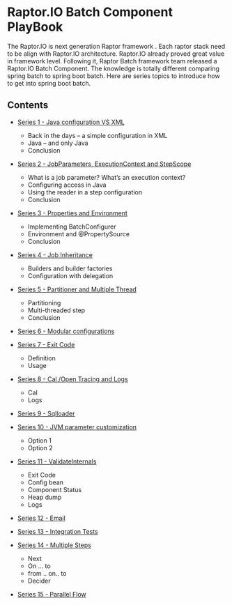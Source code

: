 # Raptor.IO Batch Component PlayBook
The Raptor.IO is next generation Raptor framework . Each raptor stack need to be align with Raptor.IO architecture. Raptor.IO already proved great value in framework level. Following it, Raptor Batch framework team released a Raptor.IO Batch Component.  The knowledge is totally different comparing spring batch to spring boot batch. Here are series topics to introduce how to get into spring boot batch.

## Contents
* <a href="/Series 1 - Java configuration VS XML.md">Series 1 - Java configuration VS XML</a>
  * Back in the days – a simple configuration in XML
  * Java – and only Java
  * Conclusion
  
* <a href="/Series 2 - JobParameters, ExecutionContext and StepScope.md">Series 2 - JobParameters, ExecutionContext and StepScope</a> 
  * What is a job parameter? What’s an execution context?
  * Configuring access in Java
  * Using the reader in a step configuration
  * Conclusion
   
* <a href="/Series 3 - Properties and Environment.md">Series 3 - Properties and Environment</a>
  * Implementing BatchConfigurer
  * Environment and @PropertySource
  * Conclusion
  
* <a href="/Series 4 - Job Inheritance.md">Series 4 - Job Inheritance</a>
  * Builders and builder factories
  * Configuration with delegation
  
* <a href="/Series 5 - Partitioner and Multiple Thread.md">Series 5 - Partitioner and Multiple Thread</a>
  * Partitioning
  * Multi-threaded step
  * Conclusion
  
* <a href="/Series 6 - Modular configurations.md">Series 6 - Modular configurations</a> 
  
* <a href="/Series 7 - Exit Code.md">Series 7 - Exit Code</a>
  * Definition
  * Usage
  
* <a href="/Series 8 - Cal /Open Tracing and Logs.md">Series 8 - Cal /Open Tracing and Logs</a>
  * Cal
  * Logs
  
* <a href="/Series 9 - Sqlloader.md">Series 9 - Sqlloader</a>
  
* <a href="/Series 10 - JVM parameter customization.md">Series 10 - JVM parameter customization</a>
  * Option 1
  * Option 2
  
* <a href="/Series 11 - ValidateInternals.md">Series 11 - ValidateInternals</a>
  * Exit Code
  * Config bean
  * Component Status
  * Heap dump
  * Logs
  
* <a href="/Series 12 - Email.md">Series 12 - Email</a>

* <a href="/Series 13 - Integration Tests.md">Series 13 - Integration Tests</a>
  
* <a href="/Series 14 - Multiple Steps.md">Series 14 - Multiple Steps</a>
  * Next 
  * On ... to 
  * from .. on.. to 
  * Decider
  
* <a href="/Series 15 - Parallel Flow.md">Series 15 - Parallel Flow</a>












